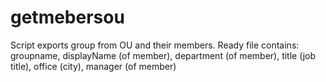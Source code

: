 # getmebersou
Script exports group from OU and their members. 
Ready file contains: groupname, displayName (of member), department (of member), title (job title), office (city), manager (of member)
